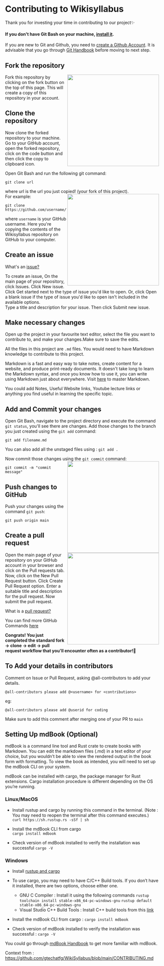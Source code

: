 # Contributing to Wikisyllabus

Thank you for investing your time in contributing to our project✨

#### If you don't have Git Bash on your machine, [install it](https://git-scm.com/downloads).

If you are new to Git and Github, you need to [create a Github Account](https://github.com). It is advisable that you go through [Git Handbook](https://docs.github.com/en/github) before moving to next step.

## Fork the repository

<img align="right" width="300" src="https://github.com/gtechatfg/WikiSyllabus/blob/main/docs/assets/fork.jpg" />
Fork this repository by clicking on the fork button on the top of this page.
This will create a copy of this repository in your account.

## Clone the repository

Now clone the forked repository to your machine. Go to your GitHub account, open the forked repository, click on the code button and then click the copy to clipboard icon.

Open Git Bash and run the following git command:

```
git clone url
```

where url is the url you just copied! (your fork of this project).
<img align="right" width="300" src="https://github.com/gtechatfg/WikiSyllabus/blob/main/docs/assets/code.png" />  
For example:

```
git clone https://github.com/username/Wikisyllabus.git
```

where `username` is your GitHub username. Here you're copying the contents of the Wikisyllabus repository on GitHub to your computer.

## Create an issue

What's an [issue?](https://docs.github.com/en/issues/tracking-your-work-with-issues/quickstart)

To create an issue, On the main page of your repository, click Issues. Click New issue.  
Click Get started next to the type of issue you'd like to open. Or, click Open a blank issue if the type of issue you'd like to open isn't included in the available options.  
Type a title and description for your issue. Then click Submit new issue.

## Make necessary changes

Open up the project in your favourite text editor, select the file you want to contribute to, and make your changes.Make sure to save the edits.

All the files in this project are `.md` files. You would need to have Markdown knowledge to contribute to this project.

Markdown is a fast and easy way to take notes, create content for a website, and produce print-ready documents. It doesn't take long to learn the Markdown syntax, and once you know how to use it, you can write using Markdown just about everywhere. Visit [here](https://guides.github.com/features/mastering-markdown/) to master Markdown.

You could add Notes, Useful Website links, Youtube lecture links or anything you find useful in learning the specific topic.

## Add and Commit your changes

Open Git Bash, navigate to the project directory and execute the command `git status`, you'll see there are changes.
Add those changes to the branch you just created using the `git add` command:

```
git add filename.md
```

You can also add all the unstaged files using : `git add .`

Now commit those changes using the `git commit` command:
<img align="right" width="300" src="https://github.com/gtechatfg/WikiSyllabus/blob/main/docs/assets/commit.png" />

```
git commit -m "commit message"
```

## Push changes to GitHub

Push your changes using the command `git push`:

```
git push origin main
```

## Create a pull request

<img align="right" width="300" src="https://github.com/gtechatfg/WikiSyllabus/blob/main/docs/assets/pr.PNG" /> 
Open the main page of your repository on your GitHub account in your browser and click on the Pull requests tab.  
Now, click on the New Pull Request button.  
Click Create Pull Request option. Enter a suitable title and description for the pull request. Now submit the pull request.

What is a [pull request?](https://docs.github.com/en/github/collaborating-with-pull-requests/proposing-changes-to-your-work-with-pull-requests/about-pull-requests)

You can find more GitHub Commands [here](https://www.geeksforgeeks.org/list-useful-github-commands/)

**Congrats! You just completed the standard fork -> clone -> edit -> pull request workflow that you'll encounter often as a contributor!🎉**

## To Add your details in contributors

Comment on Issue or Pull Request, asking @all-contributors to add your details.

`@all-contributors please add @<username> for <contributions>`

eg:

`@all-contributors please add @userid for coding`

Make sure to add this comment after merging one of your PR to `main`

## Setting Up mdBook (Optional)

mdBook is a command line tool and Rust crate to create books with Markdown. You can edit the markdown files (.md) in a text editor of your choice, but you wouldn’t be able to view the rendered output in the book form with formatting. To view the book as intended, you will need to set up the mdBook CLI on your system.

mdBook can be installed with cargo, the package manager for Rust extensions. Cargo installation procedure is different depending on the OS you’re running.

### Linux/MacOS

- Install rustup and cargo by running this command in the terminal. (Note : You may need to reopen the terminal after this command executes.)  
  `curl https://sh.rustup.rs -sSf | sh`

- Install the mdBook CLI from cargo  
  `cargo install mdbook`
- Check version of mdBook installed to verify the installation was successful
  `cargo -V`

### Windows

- Install [rustup and cargo](https://www.rust-lang.org/tools/install)
- To use cargo, you may need to have C/C++ Build tools. If you don’t have it installed, there are two options, choose either one.
  - GNU C Compiler : Install it using the following commands `rustup toolchain install stable-x86_64-pc-windows-gnu` `rustup default stable-x86_64-pc-windows-gnu`
  - Visual Studio C++ Build Tools : Install C++ build tools from this [link](https://visualstudio.microsoft.com/visual-cpp-build-tools)
- Install the mdBook CLI from cargo : `cargo install mdbook`

- Check version of mdBook installed to verify the installation was successful : `cargo -V`

You could go through [mdBook Handbook](https://phaiax.github.io/mdBook/README.html) to get more familiar with mdBook.

Context from : https://github.com/gtechatfg/WikiSyllabus/blob/main/CONTRIBUTING.md
